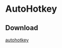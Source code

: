 # AutoHotkey

## Download
[autohotkey](https://raw.githubusercontent.com/Liy1eE/autohotkey/master/CapsLock.exe)
